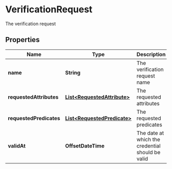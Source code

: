 

# VerificationRequest

The verification request

## Properties

Name | Type | Description | Notes
------------ | ------------- | ------------- | -------------
**name** | **String** | The verification request name |  [optional]
**requestedAttributes** | [**List&lt;RequestedAttribute&gt;**](RequestedAttribute.md) | The requested attributes |  [optional]
**requestedPredicates** | [**List&lt;RequestedPredicate&gt;**](RequestedPredicate.md) | The requested predicates |  [optional]
**validAt** | **OffsetDateTime** | The date at which the credential should be valid |  [optional]



